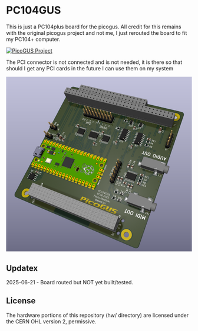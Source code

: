 # PC104GUS

This is just a PC104plus board for the picogus.
All credit for this remains with the original picogus project and not me, I just rerouted the board to fit my PC104+ computer.

[![PicoGUS Project](https://github.com/polpo/picogus)](https://github.com/polpo/picogus)

The PCI connector is not connected and is not needed, it is there so that should I get any PCI cards in the future I can use them on my system

![Alt text](Images/TopSide.png?raw=true "TopSide of PCB")

## Updatex
2025-06-21 - Board routed but NOT yet built/tested.


## License

The hardware portions of this repository (hw/ directory) are licensed under the CERN OHL version 2, permissive.


